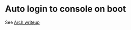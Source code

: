Auto login to console on boot
=============================

See [Arch writeup](https://wiki.archlinux.org/title/getty)


